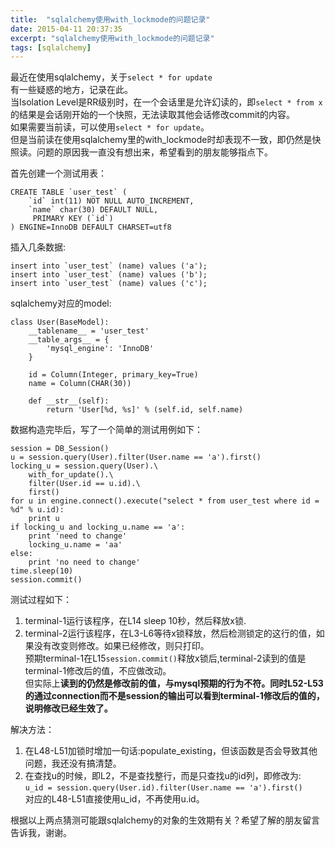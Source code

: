 ```yaml
---
title:  "sqlalchemy使用with_lockmode的问题记录"
date: 2015-04-11 20:37:35
excerpt: "sqlalchemy使用with_lockmode的问题记录"
tags: [sqlalchemy]
---
```


最近在使用sqlalchemy，关于`select * for update`  
有一些疑惑的地方，记录在此。  
当Isolation Level是RR级别时，在一个会话里是允许幻读的，即`select * from x`的结果是会话刚开始的一个快照，无法读取其他会话修改commit的内容。  
如果需要当前读，可以使用`select * for update`。  
但是当前读在使用sqlalchemy里的with_lockmode时却表现不一致，即仍然是快照读。问题的原因我一直没有想出来，希望看到的朋友能够指点下。  

<!--more-->

首先创建一个测试用表：  

```
CREATE TABLE `user_test` (
    `id` int(11) NOT NULL AUTO_INCREMENT,
    `name` char(30) DEFAULT NULL,
     PRIMARY KEY (`id`)
) ENGINE=InnoDB DEFAULT CHARSET=utf8
```

插入几条数据:

```
insert into `user_test` (name) values ('a');
insert into `user_test` (name) values ('b');
insert into `user_test` (name) values ('c');
```
sqlalchemy对应的model:  

```
class User(BaseModel):
    __tablename__ = 'user_test'
    __table_args__ = {
        'mysql_engine': 'InnoDB'
    }

    id = Column(Integer, primary_key=True)
    name = Column(CHAR(30))

    def __str__(self):
        return 'User[%d, %s]' % (self.id, self.name)
```
数据构造完毕后，写了一个简单的测试用例如下：

```
session = DB_Session()
u = session.query(User).filter(User.name == 'a').first()
locking_u = session.query(User).\
    with_for_update().\
    filter(User.id == u.id).\
    first()
for u in engine.connect().execute("select * from user_test where id = %d" % u.id):
    print u
if locking_u and locking_u.name == 'a':
    print 'need to change'
    locking_u.name = 'aa'
else:
    print 'no need to change'
time.sleep(10)
session.commit()
```
测试过程如下：  
1. terminal-1运行该程序，在L14 sleep 10秒，然后释放x锁.  
2. terminal-2运行该程序，在L3-L6等待x锁释放，然后检测锁定的这行的值，如果没有改变则修改。如果已经修改，则只打印。  
预期terminal-1在L15`session.commit()`释放x锁后,terminal-2读到的值是terminal-1修改后的值，不应做改动。  
但实际上**读到的仍然是修改前的值，与mysql预期的行为不符。同时L52-L53的通过connection而不是session的输出可以看到terminal-1修改后的值的，说明修改已经生效了。**  

解决方法：  
1. 在L48-L51加锁时增加一句话:populate\_existing，但该函数是否会导致其他问题，我还没有搞清楚。  
2. 在查找u的时候，即L2，不是查找整行，而是只查找u的id列，即修改为:   
`u_id = session.query(User.id).filter(User.name == 'a').first()`  
对应的L48-L51直接使用u\_id，不再使用u.id。

根据以上两点猜测可能跟sqlalchemy的对象的生效期有关？希望了解的朋友留言告诉我，谢谢。


